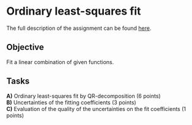 # Ordinary least-squares fit

The full description of the assignment can be found [here](https://fedorov.sdfeu.org/prog/homeworks/least-squares.htm).

## Objective

Fit a linear combination of given functions.

## Tasks

**A)** Ordinary least-squares fit by QR-decomposition (6 points)   
**B)** Uncertainties of the fitting coefficients (3 points)  
**C)** Evaluation of the quality of the uncertainties on the fit coefficients (1 points)  


